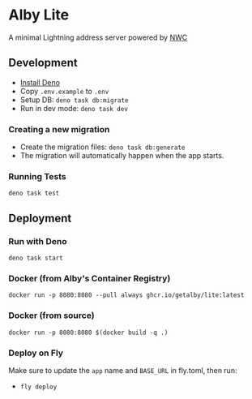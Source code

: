 # Alby Lite

A minimal Lightning address server powered by [NWC](https://nwc.dev)

## Development

- [Install Deno](https://docs.deno.com/runtime/manual/getting_started/installation/)
- Copy `.env.example` to `.env`
- Setup DB: `deno task db:migrate`
- Run in dev mode: `deno task dev`

### Creating a new migration

- Create the migration files: `deno task db:generate`
- The migration will automatically happen when the app starts.

### Running Tests

`deno task test`

## Deployment

### Run with Deno

`deno task start`

### Docker (from Alby's Container Registry)

`docker run -p 8080:8080 --pull always ghcr.io/getalby/lite:latest`

### Docker (from source)

`docker run -p 8080:8080 $(docker build -q .)`

### Deploy on Fly

Make sure to update the `app` name and `BASE_URL` in fly.toml, then run:

- `fly deploy`

